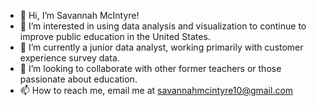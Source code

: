- 👋 Hi, I’m Savannah McIntyre!
- 👀 I’m interested in using data analysis and visualization to continue to improve public education in the United States.
- 🌱 I’m currently a junior data analyst, working primarily with customer experience survey data.
- 💞️ I’m looking to collaborate with other former teachers or those passionate about education.
- 📫 How to reach me, email me at savannahmcintyre10@gmail.com

<!---
savannahmac/savannahmac is a ✨ special ✨ repository because its `README.md` (this file) appears on your GitHub profile.
You can click the Preview link to take a look at your changes.
--->

